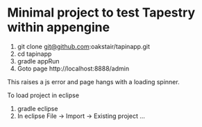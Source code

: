 Minimal project to test Tapestry within appengine
====

1. git clone git@github.com:oakstair/tapinapp.git
1. cd tapinapp
1. gradle appRun
1. Goto page http://localhost:8888/admin

This raises a js error and page hangs with a loading spinner.


To load project in eclipse

1. gradle eclipse
1. In eclipse File -> Import -> Existing project ... 
